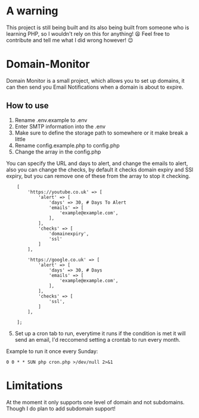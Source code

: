 # A warning
This project is still being built and its also being built from someone who is learning PHP, so I wouldn't rely on this for anything! 😫 Feel free to contribute and tell me what I did wrong however! 😉

# Domain-Monitor

Domain Monitor is a small project, which allows you to set up domains, it can then send you Email Notifications when a domain is about to expire.

## How to use
1. Rename .env.example to .env
2. Enter SMTP information into the .env
3. Make sure to define the storage path to somewhere or it make break a little
4. Rename config.example.php to config.php
5. Change the array in the config.php 

You can specify the URL and days to alert, and change the emails to alert, also you can change the checks, by default it checks domain expiry and SSl expiry, but you can remove one of these from the array to stop it checking.

```
	[
		'https://youtube.co.uk' => [
			'alert' => [
				'days' => 30, # Days To Alert
				'emails' => [
					'example@example.com',
				],
			],
			'checks' => [
				'domainexpiry',
				'ssl'
			]
		],

		'https://google.co.uk' => [
			'alert' => [
				'days' => 30, # Days
				'emails' => [
					'example@example.com',
				],
			],
			'checks' => [
				'ssl',
			]
		],

	];
```

5. Set up a cron tab to run, everytime it runs if the condition is met it will send an email, I'd reccomend setting a crontab to run every month.

Example to run it once every Sunday:
```
0 0 * * SUN php cron.php >/dev/null 2>&1
```
# Limitations
At the moment it only supports one level of domain and not subdomains. Though I do plan to add subdomain support!


